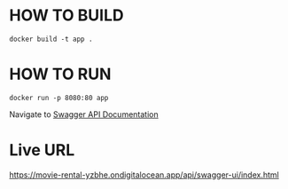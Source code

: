 # HOW TO BUILD
`docker build -t app .`
# HOW TO RUN
`docker run -p 8080:80 app`

Navigate to [Swagger API Documentation](http://localhost:8080/api/swagger-ui/index.html)
# Live URL
https://movie-rental-yzbhe.ondigitalocean.app/api/swagger-ui/index.html